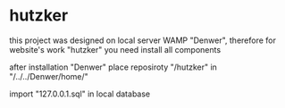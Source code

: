# hutzker

<p>this project was designed on local server WAMP "Denwer", therefore for website's work  "hutzker" you need install all components</p>
<p>after installation "Denwer" place reposiroty "/hutzker" in "/../../Denwer/home/"</p>
import "127.0.0.1.sql" in local database
